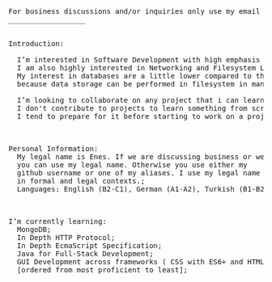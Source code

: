 <pre>
For business discussions and/or inquiries only use my email address.
__________________


Introduction:
  
  I’m interested in Software Development with high emphasis on GUI Development and User Interface Engineering.
  I am also highly interested in Networking and Filesystem Level programming. 
  My interest in databases are a little lower compared to those above,
  because data storage can be performed in filesystem in many applications.
  
  I’m looking to collaborate on any project that i can learn to do things better while also adding value. 
  I don't contribute to projects to learn something from scratch unless it's a very narrow scope, 
  I tend to prepare for it before starting to work on a project.
  

  
Personal Information: 
  My legal name is Enes. If we are discussing business or we are coworkers, 
  you can use my legal name. Otherwise you use either my 
  github username or one of my aliases. I use my legal name 
  in formal and legal contexts.;
  Languages: English (B2-C1), German (A1-A2), Turkish (B1-B2); 
  

  
I’m currently learning: 
  MongoDB;
  In Depth HTTP Protocol;
  In Depth EcmaScript Specification;
  Java for Full-Stack Development;
  GUI Development across frameworks ( CSS with ES6+ and HTML, JavaFX, Kivy ),
  [ordered from most proficient to least];


  
</pre>
<!---
ConstructiveKeyboard/ConstructiveKeyboard is a ✨ special ✨ repository because its `README.md` (this file) appears on your GitHub profile.
You can click the Preview link to take a look at your changes.
--->
